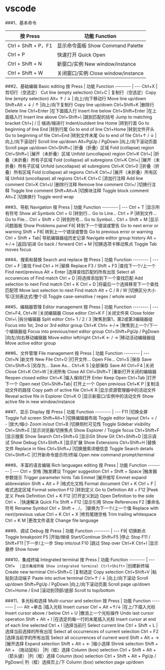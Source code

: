 
# vscode
  
	
###1、基本命令

按 Press    | 功能 Function
-------- | ---
Ctrl + Shift + P，F1 | 显示命令面板 Show Command Palette
Ctrl + P   | 快速打开 Quick Open
Ctrl + Shift + N | 新窗口/实例 New window/instance
Ctrl + Shift + W | 关闭窗口/实例 Close window/instance

###2、基础编辑 Basic editing
按 Press    | 功能 Function
-------- | ---
Ctrl+X | 剪切行（空选定） Cut line (empty selection)
Ctrl+C | 复制行（空选定）Copy line (empty selection)
Alt+ ↑ / ↓ |	向上/向下移动行 Move line up/down
Shift+Alt + ↓ / ↑	|向上/向下复制行 Copy line up/down
Ctrl+Shift+K	|删除行 Delete line
Ctrl+Enter	|在下面插入行 Insert line below
Ctrl+Shift+Enter	|在上面插入行 Insert line above
Ctrl+Shift+\	|跳到匹配的括号 Jump to matching bracket
Ctrl+] / [|	缩进/缩进行 Indent/outdent line
Home	|转到行首 Go to beginning of line
End	|转到行尾 Go to end of line
Ctrl+Home	|转到文件开头 Go to beginning of file
Ctrl+End	|转到文件末尾 Go to end of file
Ctrl+↑ / ↓	|向上/向下滚动行 Scroll line up/down
Alt+PgUp / PgDown	|向上/向下滚动页面 Scroll page up/down
Ctrl+Shift+[	|折叠（折叠）区域 Fold (collapse) region
Ctrl+Shift+]	|展开（未折叠）区域 Unfold (uncollapse) region
Ctrl+K Ctrl+[	|折叠（未折叠）所有子区域 Fold (collapse) all subregions
Ctrl+K Ctrl+]	|展开（未折叠）所有子区域 Unfold (uncollapse) all subregions
Ctrl+K Ctrl+0	||折叠（折叠）所有区域 Fold (collapse) all regions
Ctrl+K Ctrl+J	|展开（未折叠）所有区域 Unfold (uncollapse) all regions
Ctrl+K Ctrl+C	|添加行注释 Add line comment
Ctrl+K Ctrl+U	|删除行注释 Remove line comment
Ctrl+/	|切换行注释 Toggle line comment
Shift+Alt+A	|切换块注释 Toggle block comment
Alt+Z	|切换换行 Toggle word wrap

###3、导航 Navigation
按 Press    | 功能 Function
-------- | ---
Ctrl + T	|显示所有符号 Show all Symbols
Ctrl + G	|转到行... Go to Line...
Ctrl + P	|转到文件... Go to File...
Ctrl + Shift + O	|转到符号... Go to Symbol...
Ctrl + Shift + M	|显示问题面板 Show Problems panel
F8|	转到下一个错误或警告 Go to next error or warning
Shift + F8|	转到上一个错误或警告 Go to previous error or warning
Ctrl + Shift + Tab|	导航编辑器组历史记录 Navigate editor group history
Alt + ←/→	|返回/前进 Go back / forward
Ctrl + M	|切换选项卡移动焦点 Toggle Tab moves focus

###4、搜索和替换 Search and replace
按 Press    | 功能 Function
-------- | ---
Ctrl + F	|查找 Find
Ctrl + H	|替换 Replace
F3 / Shift + F3	|查找下一个/上一个 Find next/previous
Alt + Enter	|选择查找匹配的所有出现 Select all occurences of Find match
Ctrl + D	|将选择添加到下一个查找匹配 Add selection to next Find match
Ctrl + K Ctrl + D	|将最后一个选择移至下一个查找匹配项 Move last selection to next Find match
Alt + C / R / W	|切换区分大小写/正则表达式/整个词 Toggle case-sensitive / regex / whole word

###5、编辑器管理 Editor management
按 Press    | 功能 Function
-------- | ---
Ctrl+F4, Ctrl+W	|关闭编辑器 Close editor
Ctrl+K F	|关闭文件夹 Close folder
Ctrl+\	|拆分编辑器 Split editor
Ctrl+ 1 / 2 / 3	|聚焦到第1，第2或第3编辑器组 Focus into 1st, 2nd or 3rd editor group
Ctrl+K Ctrl+ ←/→	|聚焦到上一个/下一个编辑器组 Focus into previous/next editor group
Ctrl+Shift+PgUp / PgDown	|向左/向右移动编辑器 Move editor left/right
Ctrl+K ← / →	|移动活动编辑器组 Move active editor group

###6、文件管理 File management
按 Press    | 功能 Function
-------- | ---
Ctrl+N	|新文件 New File
Ctrl+O	|打开文件... Open File...
Ctrl+S	|保存 Save
Ctrl+Shift+S	|另存为... Save As...
Ctrl+K S	|全部保存 Save All
Ctrl+F4	|关闭 Close
Ctrl+K Ctrl+W	|关闭所有 Close All
Ctrl+Shift+T	|重新打开关闭的编辑器 Reopen closed editor
Ctrl+K	|输入保持打开 Enter Keep Open
Ctrl+Tab	|打开下一个 Open next
Ctrl+Shift+Tab|	打开上一个 Open previous
Ctrl+K P	|复制活动文件的路径 Copy path of active file
Ctrl+K R	|显示资源管理器中的活动文件 Reveal active file in Explorer
Ctrl+K O	|显示新窗口/实例中的活动文件 Show active file in new window/instance

###7、显示 Display
按 Press    | 功能 Function
-------- | ---
F11	|切换全屏 Toggle full screen
Shift+Alt+1	|切换编辑器布局 Toggle editor layout
Ctrl+ = / -	|放大/缩小 Zoom in/out
Ctrl+B	|切换侧栏可见性 Toggle Sidebar visibility
Ctrl+Shift+E	|显示浏览器/切换焦点 Show Explorer / Toggle focus
Ctrl+Shift+F	|显示搜索 Show Search
Ctrl+Shift+G	|显示Git Show Git
Ctrl+Shift+D	|显示调试 Show Debug
Ctrl+Shift+X	|显示扩展 Show Extensions
Ctrl+Shift+H	|替换文件 Replace in files
Ctrl+Shift+J	|切换搜索详细信息 Toggle Search details
Ctrl+Shift+C	|打开新命令提示符/终端 Open new command prompt/terminal

###8、丰富的语言编辑 Rich languages editing
按 Press    | 功能 Function
-------- | ---
Ctrl + 空格	|触发建议 Trigger suggestion
Ctrl + Shift + Space	|触发器参数提示 Trigger parameter hints
Tab	Emmet |展开缩写 Emmet expand abbreviation
Shift + Alt + F	|格式化文档 Format document
Ctrl + K Ctrl + F	|格式选定区域 Format selection
F12	|转到定义 Go to Definition
Alt + F12	|Peek定义 Peek Definition
Ctrl + K F12	|打开定义到边 Open Definition to the side
Ctrl + .	|快速解决 Quick Fix
Shift + F12	|显示引用 Show References
F2	|重命名符号 Rename Symbol
Ctrl + Shift + . /，	|替换为下一个/上一个值 Replace with next/previous value
Ctrl + K Ctrl + X	|修剪尾随空格 Trim trailing whitespace
Ctrl + K M	|更改文件语言 Change file language

###9、调试 Debug
按 Press    | 功能 Function
-------- | ---
F9|	切换断点 Toggle breakpoint
F5	|开始/继续 Start/Continue
Shift+F5	|停止 Stop
F11 / Shift+F11	|下一步/上一步 Step into/out
F10	|跳过 Step over
Ctrl+K Ctrl+I	|显示悬停 Show hover

###10、集成终端 Integrated terminal
按 Press    | 功能 Function
-------- | ---
Ctrl+`	|显示集成终端 Show integrated terminal
Ctrl+Shift+`	|创建新终端 Create new terminal
Ctrl+Shift+C	|复制选定 Copy selection
Ctrl+Shift+V	|粘贴到活动端子 Paste into active terminal
Ctrl+↑ / ↓	|向上/向下滚动 Scroll up/down
Shift+PgUp / PgDown	|向上/向下滚动页面 Scroll page up/down
Ctrl+Home / End	|滚动到顶部/底部 Scroll to top/bottom

###11、多光标和选择 Multi-cursor and selection
按 Press    | 功能 Function
-------- | ---
Alt +单击	|插入光标 Insert cursor
Ctrl + Alt +↑/↓	|在上/下插入光标 Insert cursor above / below
Ctrl + U	|撤消上一个光标操作 Undo last cursor operation
Shift + Alt + I	|在选定的每一行的末尾插入光标 Insert cursor at end of each line selected
Ctrl + I	|选择当前行 Select current line
Ctrl + Shift + L	|选择当前选择的所有出现 Select all occurrences of current selection
Ctrl + F2	|选择当前字的所有出现 Select all occurrences of current word
Shift + Alt + →	|展开选择 Expand selection
Shift + Alt + ←	|缩小选择 Shrink selection
Shift + Alt + （拖动鼠标）	|列（框）选择 Column (box) selection
Ctrl + Shift + Alt +（箭头键）	|列（框）选择 Column (box) selection
Ctrl + Shift + Alt + PgUp / PgDown|	列（框）选择页上/下 Column (box) selection page up/down
